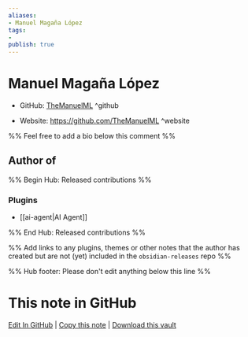 ```yaml
---
aliases:
- Manuel Magaña López
tags:
- 
publish: true
---
```


# Manuel Magaña López

- GitHub: [TheManuelML](https://github.com/TheManuelML/) ^github
<!-- - Discord: `@` ^discord-->
- Website: <https://github.com/TheManuelML> ^website
<!-- - [[Publish sites|Publish site]]: <https://> ^publish-->

%% Feel free to add a bio below this comment %%


## Author of

%% Begin Hub: Released contributions %%
### Plugins
- [[ai-agent|AI Agent]]

%% End Hub: Released contributions %%

%% Add links to any plugins, themes or other notes that the author has created but are not (yet) included in the `obsidian-releases` repo %%

<!--
### Unlisted plugins
-->

<!--
### Others
-->

<!--
## Sponsor this author
-->

<!-- - [[GitHub sponsors]]: [Sponsor @TheManuelML on GitHub Sponsors](https://github.com/sponsors/TheManuelML) ^github-sponsor-->
<!-- - [[Buy me a coffee]]: <https://> ^buy-me-a-coffee-->
<!-- - [[PayPal]]: <https://> ^paypal-->
<!-- - [[Patreon]]: <https://> ^patreon-->

<!--
## Follow this author
-->

<!-- - [[YouTube Channels|On YouTube]]: <https://> ^youtube-->
<!-- - Twitter: <https://> ^twitter-->
<!-- - ... -->

%% Hub footer: Please don't edit anything below this line %%

# This note in GitHub

<span class="git-footer">[Edit In GitHub](https://github.dev/obsidian-community/obsidian-hub/blob/main/01%20-%20Community/People/TheManuelML.md "git-hub-edit-note") | [Copy this note](https://raw.githubusercontent.com/obsidian-community/obsidian-hub/main/01%20-%20Community/People/TheManuelML.md "git-hub-copy-note") | [Download this vault](https://github.com/obsidian-community/obsidian-hub/archive/refs/heads/main.zip "git-hub-download-vault") </span>
